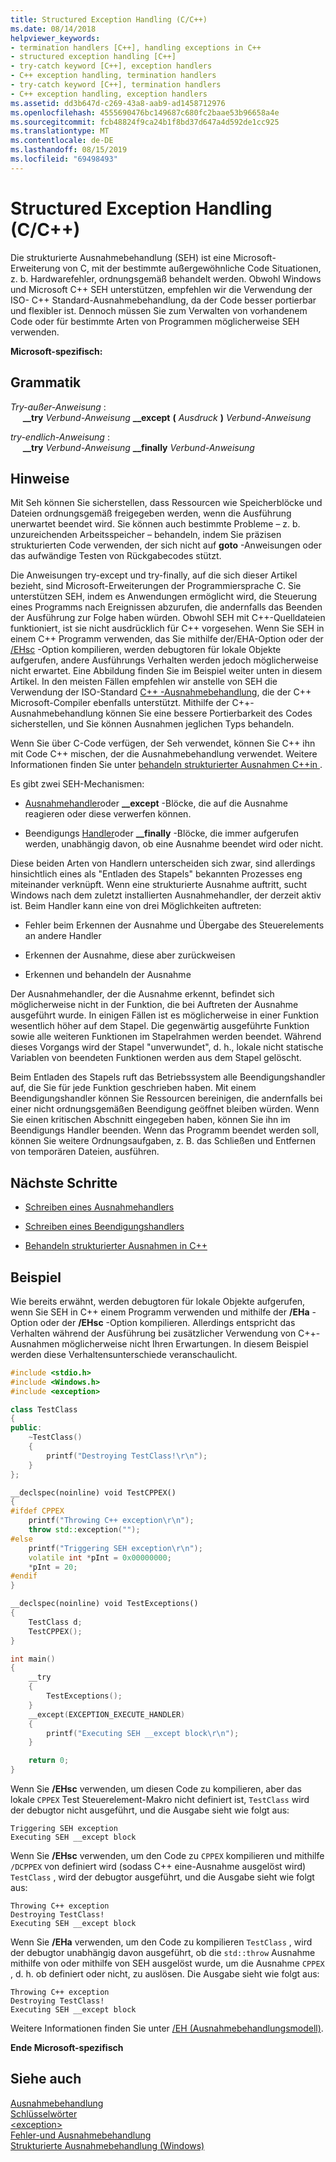 ```yaml
---
title: Structured Exception Handling (C/C++)
ms.date: 08/14/2018
helpviewer_keywords:
- termination handlers [C++], handling exceptions in C++
- structured exception handling [C++]
- try-catch keyword [C++], exception handlers
- C++ exception handling, termination handlers
- try-catch keyword [C++], termination handlers
- C++ exception handling, exception handlers
ms.assetid: dd3b647d-c269-43a8-aab9-ad1458712976
ms.openlocfilehash: 4555690476bc149687c680fc2baae53b96658a4e
ms.sourcegitcommit: fcb48824f9ca24b1f8bd37d647a4d592de1cc925
ms.translationtype: MT
ms.contentlocale: de-DE
ms.lasthandoff: 08/15/2019
ms.locfileid: "69498493"
---
```

# <a name="structured-exception-handling-cc"></a>Structured Exception Handling (C/C++)

Die strukturierte Ausnahmebehandlung (SEH) ist eine Microsoft-Erweiterung von C, mit der bestimmte außergewöhnliche Code Situationen, z. b. Hardwarefehler, ordnungsgemäß behandelt werden. Obwohl Windows und Microsoft C++ SEH unterstützen, empfehlen wir die Verwendung der ISO- C++ Standard-Ausnahmebehandlung, da der Code besser portierbar und flexibler ist. Dennoch müssen Sie zum Verwalten von vorhandenem Code oder für bestimmte Arten von Programmen möglicherweise SEH verwenden.

**Microsoft-spezifisch:**

## <a name="grammar"></a>Grammatik

*Try-außer-Anweisung* :<br/>
&nbsp;&nbsp;&nbsp;&nbsp; **__try** *Verbund-Anweisung* **__except** **(** *Ausdruck* **)** *Verbund-Anweisung*

*try-endlich-Anweisung* :<br/>
&nbsp;&nbsp;&nbsp;&nbsp; **__try** *Verbund-Anweisung* **__finally** *Verbund-Anweisung*

## <a name="remarks"></a>Hinweise

Mit Seh können Sie sicherstellen, dass Ressourcen wie Speicherblöcke und Dateien ordnungsgemäß freigegeben werden, wenn die Ausführung unerwartet beendet wird. Sie können auch bestimmte Probleme – z. b. unzureichenden Arbeitsspeicher – behandeln, indem Sie präzisen strukturierten Code verwenden, der sich nicht auf **goto** -Anweisungen oder das aufwändige Testen von Rückgabecodes stützt.

Die Anweisungen try-except und try-finally, auf die sich dieser Artikel bezieht, sind Microsoft-Erweiterungen der Programmiersprache C. Sie unterstützen SEH, indem es Anwendungen ermöglicht wird, die Steuerung eines Programms nach Ereignissen abzurufen, die andernfalls das Beenden der Ausführung zur Folge haben würden. Obwohl SEH mit C++-Quelldateien funktioniert, ist sie nicht ausdrücklich für C++ vorgesehen. Wenn Sie SEH in einem C++ Programm verwenden, das Sie mithilfe der/EHA-Option oder der [/EHsc](../build/reference/eh-exception-handling-model.md) -Option kompilieren, werden debugtoren für lokale Objekte aufgerufen, andere Ausführungs Verhalten werden jedoch möglicherweise nicht erwartet. Eine Abbildung finden Sie im Beispiel weiter unten in diesem Artikel. In den meisten Fällen empfehlen wir anstelle von SEH die Verwendung der ISO-Standard [ C++ -Ausnahmebehandlung](../cpp/try-throw-and-catch-statements-cpp.md), die der C++ Microsoft-Compiler ebenfalls unterstützt. Mithilfe der C++-Ausnahmebehandlung können Sie eine bessere Portierbarkeit des Codes sicherstellen, und Sie können Ausnahmen jeglichen Typs behandeln.

Wenn Sie über C-Code verfügen, der Seh verwendet, können Sie C++ ihn mit Code C++ mischen, der die Ausnahmebehandlung verwendet. Weitere Informationen finden Sie unter [behandeln strukturierter Ausnahmen C++in ](../cpp/exception-handling-differences.md).

Es gibt zwei SEH-Mechanismen:

- [Ausnahmehandler](../cpp/writing-an-exception-handler.md)oder **__except** -Blöcke, die auf die Ausnahme reagieren oder diese verwerfen können.

- Beendigungs [Handler](../cpp/writing-a-termination-handler.md)oder **__finally** -Blöcke, die immer aufgerufen werden, unabhängig davon, ob eine Ausnahme beendet wird oder nicht.

Diese beiden Arten von Handlern unterscheiden sich zwar, sind allerdings hinsichtlich eines als "Entladen des Stapels" bekannten Prozesses eng miteinander verknüpft. Wenn eine strukturierte Ausnahme auftritt, sucht Windows nach dem zuletzt installierten Ausnahmehandler, der derzeit aktiv ist. Beim Handler kann eine von drei Möglichkeiten auftreten:

- Fehler beim Erkennen der Ausnahme und Übergabe des Steuerelements an andere Handler

- Erkennen der Ausnahme, diese aber zurückweisen

- Erkennen und behandeln der Ausnahme

Der Ausnahmehandler, der die Ausnahme erkennt, befindet sich möglicherweise nicht in der Funktion, die bei Auftreten der Ausnahme ausgeführt wurde. In einigen Fällen ist es möglicherweise in einer Funktion wesentlich höher auf dem Stapel. Die gegenwärtig ausgeführte Funktion sowie alle weiteren Funktionen im Stapelrahmen werden beendet. Während dieses Vorgangs wird der Stapel "unverwundet", d. h., lokale nicht statische Variablen von beendeten Funktionen werden aus dem Stapel gelöscht.

Beim Entladen des Stapels ruft das Betriebssystem alle Beendigungshandler auf, die Sie für jede Funktion geschrieben haben. Mit einem Beendigungshandler können Sie Ressourcen bereinigen, die andernfalls bei einer nicht ordnungsgemäßen Beendigung geöffnet bleiben würden. Wenn Sie einen kritischen Abschnitt eingegeben haben, können Sie ihn im Beendigungs Handler beenden. Wenn das Programm beendet werden soll, können Sie weitere Ordnungsaufgaben, z. B. das Schließen und Entfernen von temporären Dateien, ausführen.

## <a name="next-steps"></a>Nächste Schritte

- [Schreiben eines Ausnahmehandlers](../cpp/writing-an-exception-handler.md)

- [Schreiben eines Beendigungshandlers](../cpp/writing-a-termination-handler.md)

- [Behandeln strukturierter Ausnahmen in C++](../cpp/exception-handling-differences.md)

## <a name="example"></a>Beispiel

Wie bereits erwähnt, werden debugtoren für lokale Objekte aufgerufen, wenn Sie SEH in C++ einem Programm verwenden und mithilfe der **/EHa** -Option oder der **/EHsc** -Option kompilieren. Allerdings entspricht das Verhalten während der Ausführung bei zusätzlicher Verwendung von C++-Ausnahmen möglicherweise nicht Ihren Erwartungen. In diesem Beispiel werden diese Verhaltensunterschiede veranschaulicht.

```cpp
#include <stdio.h>
#include <Windows.h>
#include <exception>

class TestClass
{
public:
    ~TestClass()
    {
        printf("Destroying TestClass!\r\n");
    }
};

__declspec(noinline) void TestCPPEX()
{
#ifdef CPPEX
    printf("Throwing C++ exception\r\n");
    throw std::exception("");
#else
    printf("Triggering SEH exception\r\n");
    volatile int *pInt = 0x00000000;
    *pInt = 20;
#endif
}

__declspec(noinline) void TestExceptions()
{
    TestClass d;
    TestCPPEX();
}

int main()
{
    __try
    {
        TestExceptions();
    }
    __except(EXCEPTION_EXECUTE_HANDLER)
    {
        printf("Executing SEH __except block\r\n");
    }

    return 0;
}
```

Wenn Sie **/EHsc** verwenden, um diesen Code zu kompilieren, aber das lokale `CPPEX` Test Steuerelement-Makro nicht definiert ist, `TestClass` wird der debugtor nicht ausgeführt, und die Ausgabe sieht wie folgt aus:

```Output
Triggering SEH exception
Executing SEH __except block
```

Wenn Sie **/EHsc** verwenden, um den Code zu `CPPEX` kompilieren und mithilfe `/DCPPEX` von definiert wird (sodass C++ eine-Ausnahme ausgelöst wird) `TestClass` , wird der debugtor ausgeführt, und die Ausgabe sieht wie folgt aus:

```Output
Throwing C++ exception
Destroying TestClass!
Executing SEH __except block
```

Wenn Sie **/EHa** verwenden, um den Code zu kompilieren `TestClass` , wird der debugtor unabhängig davon ausgeführt, ob die `std::throw` Ausnahme mithilfe von oder mithilfe von SEH ausgelöst wurde, um die Ausnahme `CPPEX` , d. h. ob definiert oder nicht, zu auslösen. Die Ausgabe sieht wie folgt aus:

```Output
Throwing C++ exception
Destroying TestClass!
Executing SEH __except block
```

Weitere Informationen finden Sie unter [/EH (Ausnahmebehandlungsmodell)](../build/reference/eh-exception-handling-model.md).

**Ende Microsoft-spezifisch**

## <a name="see-also"></a>Siehe auch

[Ausnahmebehandlung](../cpp/exception-handling-in-visual-cpp.md)<br/>
[Schlüsselwörter](../cpp/keywords-cpp.md)<br/>
[\<exception>](../standard-library/exception.md)<br/>
[Fehler-und Ausnahmebehandlung](../cpp/errors-and-exception-handling-modern-cpp.md)<br/>
[Strukturierte Ausnahmebehandlung (Windows)](/windows/win32/debug/structured-exception-handling)
